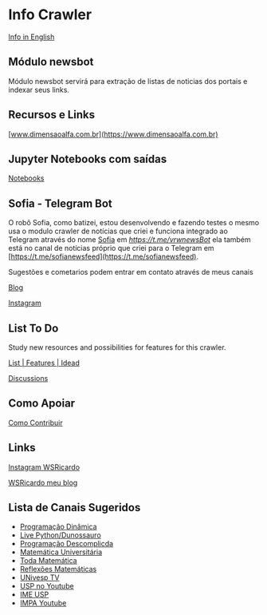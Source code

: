 # Info Crawler

[Info in English](README-en.md)

## Módulo newsbot


Módulo newsbot servirá para extração de listas de noticias dos portais e indexar seus links.

## Recursos e Links

[www.dimensaoalfa.com.br](https://www.dimensaoalfa.com.br)

## Jupyter Notebooks com saídas

[Notebooks](https://github.com/wsricardo/news-crawler/blob/main/doc/CrawlerDeNoticias.md)

## Sofia - Telegram Bot

O robô Sofia, como batizei, estou desenvolvendo e fazendo testes o mesmo usa o modulo crawler de notícias que criei e funciona integrado ao Telegram através do nome [Sofia](https://t.me/vrwnewsBot)  em _https://t.me/vrwnewsBot_ ela também está no canal de notícias próprio que criei para o Telegram em [https://t.me/sofianewsfeed](https://t.me/sofianewsfeed).

Sugestões e cometarios podem entrar em contato através de meus canais

[Blog](https://wsricardo.blogspot.com)

[Instagram](https://www.instagram.com/wsricardo22)


## List To Do

Study new resources and possibilities for features for this crawler.

[List | Features | Idead](https://github.com/wsricardo/news-crawler/blob/main/listdo.md)

[Discussions](https://github.com/wsricardo/news-crawler/discussions)

## Como Apoiar

[Como Contribuir](https://wsricardo.blogspot.com/2023/05/como-contribuir.html)

## Links

[Instagram WSRicardo](https://www.instagram.com/wsricardo22)

[WSRicardo meu blog](https://wsricardo.blogspot.com)

## Lista de Canais Sugeridos

* [Programação Dinâmica](https://www.youtube.com/c/Programa%C3%A7%C3%A3oDin%C3%A2mica)
* [Live Python/Dunossauro](https://www.youtube.com/@Dunossauro)
* [Programação Descomplicda](https://www.youtube.com/user/progdescomplicada)
* [Matemática Universitária](https://www.youtube.com/c/Matem%C3%A1ticaUniversit%C3%A1riaProfRenan)
* [Toda Matemática](https://www.youtube.com/c/GustavoViegascurso)
* [Reflexões Matemáticas](https://www.youtube.com/c/Reflex%C3%B5esMatem%C3%A1ticasDrDilbertoJ%C3%BAnior)
* [UNivesp TV](https://www.youtube.com/user/univesptv)
* [USP no Youtube](https://www.youtube.com/c/CanalUSP)
* [IME USP](https://www.ime.usp.br/)
* [IMPA Youtube](https://www.youtube.com/c/impabr)
